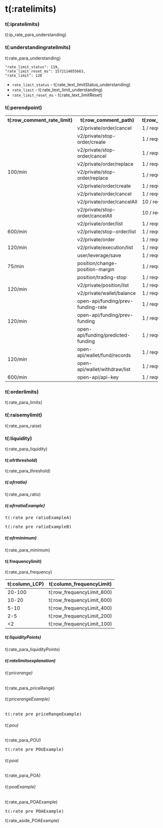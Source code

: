 # t(:ratelimits)
### t(:ipratelimits)
t(:ip_rate_para_understanding)

### t(:understandingratelimits)
t(:rate_para_understanding)

```
"rate_limit_status": 119,
"rate_limit_reset_ms": 1572114055663,
"rate_limit": 120
```

* `rate_limit_status` - t(:rate_text_limitStatus_understanding)
* `rate_limit` - t(:rate_text_limit_understanding)
* `rate_limit_reset_ms` - t(:rate_text_limitReset)


### t(:perendpoint)
<table class="custom_table">
  <tr>
    <th>t(:row_comment_rate_limit)</th>
    <th>t(:row_comment_path)</th>
    <th>t(:row_comment_consume)</th>
  </tr>
  <tr>
    <td rowspan="10">100/min</td>  
  </tr>
  <tr><td>v2/private/order/cancel       </td><td>1 / request</td></tr>
  <tr><td>v2/private/stop-order/create  </td><td>1 / request</td></tr>
  <tr><td>v2/private/stop-order/cancel  </td><td>1 / request</td></tr>
  <tr><td>v2/private/order/replace      </td><td>1 / request</td></tr>
  <tr><td>v2/private/stop-order/replace </td><td>1 / request</td></tr>
  <tr><td>v2/private/order/create     </td><td>1 / request</td></tr>
  <tr><td>v2/private/order/cancel     </td><td>1 / request</td></tr>
  <tr><td>v2/private/order/cancelAll  </td><td>10 / request</td></tr>
  <tr><td>v2/private/stop-order/cancelAll </td><td>10 / request</td></tr>
  <tr>
    <td rowspan="3">600/min</td>
    <td>v2/private/order/list </td>
    <td>1 / request</td>
  </tr>
  <tr><td>v2/private/stop-order/list </td><td>1 / request</td></tr>
  <tr><td>v2/private/order </td><td>1 / request</td></tr>
  <tr>
    <td>120/min</td>
    <td>v2/private/execution/list</td>
    <td>1 / request</td>
  </tr>
  <tr>
    <td rowspan="3">75/min</td>
    <td>user/leverage/save  </td>
    <td>1 / request</td>
  </tr>
  <tr><td>position/change-position-margin </td><td>1 / request</td></tr>
  <tr><td>position/trading-stop           </td><td>1 / request</td></tr>
  <tr>
    <td rowspan="4">120/min</td> 
  </tr>
  <tr></tr>
  <tr><td>v2/private/position/list</td><td>1 / request</td></tr>
    <tr><td>v2/private/wallet/balance</td><td>1 / request</td></tr>
  <tr>
    <td rowspan="3">120/min</td>
    <td>open-api/funding/prev-funding-rate  </td>
    <td>1 / request</td>
  </tr>
  <tr><td>open-api/funding/prev-funding      </td><td>1 / request</td></tr>
  <tr><td>open-api/funding/predicted-funding </td><td>1 / request</td></tr>
  <tr>
    <td rowspan="2">120/min</td>
    <td>open-api/wallet/fund/records  </td>
    <td>1 / request</td>
  </tr>
<tr><td>open-api/wallet/withdraw/list </td><td>1 / request</td></tr>
<tr>
    <td rowspan="1">600/min</td>
    <td>open-api/api-key  </td>
    <td>1 / request</td>
  </tr>
</table>

### t(:orderlimits)
t(:rate_para_limits)

### t(:raisemylimit)
t(:rate_para_raise)

### t(:liquidity)
t(:rate_para_liquidity)

#### t(:ofrthreshold)
t(:rate_para_threshold)

##### t(:ofrratio)
t(:rate_para_ratio)

##### t(:ofrratioExample)


<pre class="center-column-nonindent">
t(:rate_pre_ratioExampleA)
</pre>

<pre class="center-column-nonindent">
t(:rate_pre_ratioExampleB)
</pre>


##### t(:ofrminimum)
t(:rate_para_minimum)


#### t(:frequencylimit)
t(:rate_para_frequency)


| t(:column_LCP) | t(:column_frequencyLimit) |
|  ----    | ----  |
| 20-100  | t(:row_frequencyLimit_800) |
| 10-20   | t(:row_frequencyLimit_600) |
| 5-10    | t(:row_frequencyLimit_400) |
| 2-5     | t(:row_frequencyLimit_200) |
| <2      | t(:row_frequencyLimit_100) |

##### t(:liquidityPoints)
t(:rate_para_liquidityPoints)

##### t(:ratelimitsexplanation)
###### t(:pricerange)
t(:rate_para_priceRange)

###### t(:pricerangeExample)
<pre class="center-column-nonindent">
t(:rate_pre_priceRangeExample)
</pre>


###### t(:pou)
t(:rate_para_POU)

<pre class="center-column-nonindent">
t(:rate_pre_POUExample)
</pre>


###### t(:poa)
t(:rate_para_POA)

###### t(:poaExample)
t(:rate_para_POAExample)

<pre class="center-column-nonindent">
t(:rate_pre_POAExample)
</pre>

<aside class="notice">
t(:rate_aside_POAExample)
</aside>
